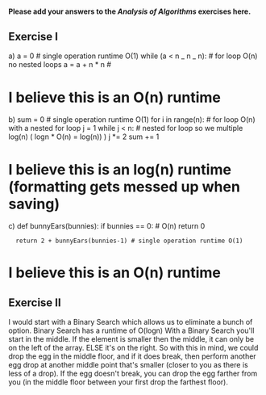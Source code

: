 #### Please add your answers to the **_Analysis of Algorithms_** exercises here.

<!-- Give an analysis of the running time of each snippet of
pseudocode with respect to the input size n of each of the following: -->

## Exercise I

a) a = 0 # single operation runtime O(1)
while (a < n _ n _ n): # for loop O(n) no nested loops
a = a + n \* n #

# I believe this is an O(n) runtime

b) sum = 0 # single operation runtime O(1)
for i in range(n): # for loop O(n) with a nested for loop
j = 1
while j < n: # nested for loop so we multiple log(n) ( logn \* O(n) = log(n)) )
j \*= 2
sum += 1

# I believe this is an log(n) runtime (formatting gets messed up when saving)

c) def bunnyEars(bunnies):
if bunnies == 0: # O(n)
return 0

      return 2 + bunnyEars(bunnies-1) # single operation runtime O(1)

# I believe this is an O(n) runtime

## Exercise II

<!-- # almost missed this -->

<!-- Suppose that you have an n-story building and plenty of eggs. Suppose also that an egg gets broken if it is thrown off floor f or higher, and doesn't get broken if dropped off a floor less than floor f. Devise a strategy to determine the value of f such that the number of dropped + broken eggs is minimized.

Write out your proposed algorithm in plain English or pseudocode AND give the runtime complexity of your solution. -->

I would start with a Binary Search which allows us to eliminate a bunch of option. Binary Search has a runtime of O(logn)
With a Binary Search you'll start in the middle. If the element is smaller then the middle, it can only be on the left of the array. ELSE it's on the right.
So with this in mind, we could drop the egg in the middle floor, and if it does break, then perform another egg drop at another middle point that's smaller (closer to you as there is less of a drop). If the egg doesn't break, you can drop the egg farther from you (in the middle floor between your first drop the farthest floor).
